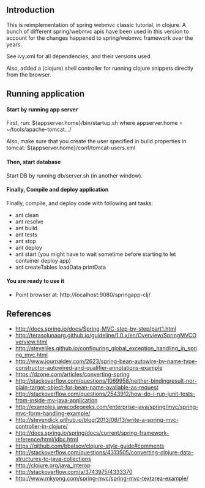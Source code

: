 ## Introduction
This is reimplementation of spring webmvc classic tutorial, in clojure.
A bunch of different spring/webmvc apis have been used in this version to account for the changes happened to spring/webmvc framework over the years.

See ivy.xml for all dependencies, and their versions used.

Also, added a (clojure) shell controller for running clojure snippets directly from the browser.

## Running application

#### Start by running app server
First, run:
${appserver.home}/bin/startup.sh
where appserver.home = ~/tools/apache-tomcat.../

Also, make sure that you create the user specified in build.properties in tomcat: ${appserver.home}/conf/tomcat-users.xml

#### Then, start database

Start DB by running db/server.sh (in another window).

#### Finally, Compile and deploy application
Finally, compile, and deploy code with following ant tasks:
* ant clean
* ant resolve
* ant build 
* ant tests
* ant stop
* ant deploy
* ant start (you might have to wait sometime before starting to let container deploy app)
* ant createTables loadData printData

#### You are ready to use it

* Point browser at: http://localhost:9080/springapp-clj/

## References

* http://docs.spring.io/docs/Spring-MVC-step-by-step/part1.html
* http://terasolunaorg.github.io/guideline/1.0.x/en/Overview/SpringMVCOverview.html
* http://steveliles.github.io/configuring_global_exception_handling_in_spring_mvc.html
* http://www.journaldev.com/2623/spring-bean-autowire-by-name-type-constructor-autowired-and-qualifier-annotations-example
* https://dzone.com/articles/converting-spring
* http://stackoverflow.com/questions/1069958/neither-bindingresult-nor-plain-target-object-for-bean-name-available-as-request
* http://stackoverflow.com/questions/2543912/how-do-i-run-junit-tests-from-inside-my-java-application
* http://examples.javacodegeeks.com/enterprise-java/spring/mvc/spring-mvc-form-handling-example/
* http://stevendick.github.io/blog/2013/08/13/write-a-spring-mvc-controller-in-clojure/
* http://docs.spring.io/spring/docs/current/spring-framework-reference/html/jdbc.html
* https://github.com/bbatsov/clojure-style-guide#comments
* http://stackoverflow.com/questions/4313505/converting-clojure-data-structures-to-java-collections
* http://clojure.org/java_interop
* http://stackoverflow.com/a/3743975/4333370
* http://www.mkyong.com/spring-mvc/spring-mvc-textarea-example/
